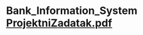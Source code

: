 # Bank_Information_System  [ProjektniZadatak.pdf](https://github.com/AleksandarUsljebrka/Bank_Information_System/files/11211221/ProjektniZadatak.pdf)
